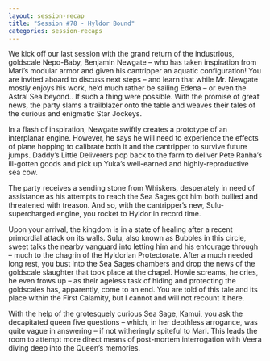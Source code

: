 ```yaml
---
layout: session-recap
title: "Session #78 - Hyldor Bound"
categories: session-recaps
---
```


We kick off our last session with the grand return of the industrious, goldscale Nepo-Baby, Benjamin Newgate – who has taken inspiration from Mari’s modular armor and given his cantripper an aquatic configuration! You are invited aboard to discuss next steps – and learn that while Mr. Newgate mostly enjoys his work, he’d much rather be sailing Edena – or even the Astral Sea beyond.. If such a thing were possible. With the promise of great news, the party slams a trailblazer onto the table and weaves their tales of the curious and enigmatic Star Jockeys.

In a flash of inspiration, Newgate swiftly creates a prototype of an interplanar engine. However, he says he will need to experience the effects of plane hopping to calibrate both it and the cantripper to survive future jumps. Daddy’s Little Deliverers pop back to the farm to deliver Pete Ranha’s ill-gotten goods and pick up Yuka’s well-earned and highly-reproductive sea cow.

The party receives a sending stone from Whiskers, desperately in need of assistance as his attempts to reach the Sea Sages got him both bullied and threatened with treason. And so, with the cantripper’s new, Sulu-supercharged engine, you rocket to Hyldor in record time.

Upon your arrival, the kingdom is in a state of healing after a recent primordial attack on its walls. Sulu, also known as Bubbles in this circle, sweet talks the nearby vanguard into letting him and his entourage through – much to the chagrin of the Hyldorian Protectorate. After a much needed long rest, you bust into the Sea Sages chambers and drop the news of the goldscale slaughter that took place at the chapel. Howie screams, he cries, he even frows up – as their ageless task of hiding and protecting the goldscales has, apparently, come to an end. You are told of this tale and its place within the First Calamity, but I cannot and will not recount it here.

With the help of the grotesquely curious Sea Sage, Kamui, you ask the decapitated queen five questions – which, in her depthless arrogance, was quite vague in answering – if not witheringly spiteful to Mari. This leads the room to attempt more direct means of post-mortem interrogation with Veera diving deep into the Queen’s memories.
